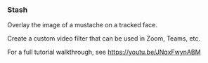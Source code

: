 ### Stash


Overlay the image of a mustache on a tracked face.

Create a custom video filter that can be used in Zoom, Teams, etc.

For a full tutorial walkthrough, see https://youtu.be/JNqxFwynABM